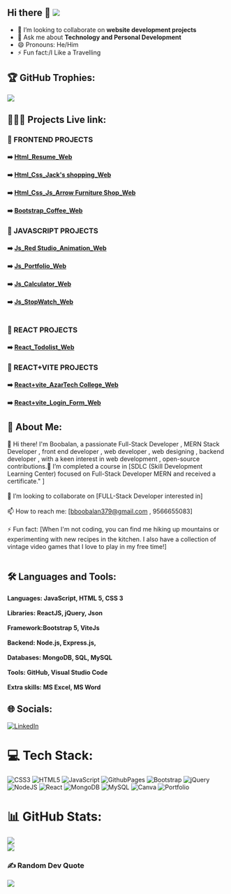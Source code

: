 ## Hi there 👋 [![](https://visitcount.itsvg.in/api?id=SBOOPALAN&icon=0&color=0)](https://visitcount.itsvg.in)

- 👯 I’m looking to collaborate on **website development projects**
- 💬 Ask me about **Technology and Personal Development**
- 😄 Pronouns: He/Him
- ⚡ Fun fact:/I Like a Travelling
## 🏆 GitHub Trophies:
![](https://github-profile-trophy.vercel.app/?username=SBOOPALAN&theme=monokai&no-frame=false&no-bg=false&margin-w=4)

<h2>👨🏼‍🎓 Projects Live link:</h2>

<h3>📘 FRONTEND PROJECTS</h3>

<h4>
➡️ <a href="https://sboopalan.github.io/HTML-RESUME/">Html_Resume_Web</a><br><br>
➡️ <a href="https://sboopalan.github.io/HTML-CSS-Shopping-WEB/">Html_Css_Jack's shopping_Web</a><br><br>
➡️ <a href="https://sboopalan.github.io/HTML-CSS-JS-Furniture-Web/">Html_Css_Js_Arrow Furniture Shop_Web</a><br><br>
➡️ <a href="https://sboopalan.github.io/Bootstrap-Coffee-Website/">Bootstrap_Coffee_Web</a>
</h4>

<h3>📘 JAVASCRIPT PROJECTS</h3>

<h4>
➡️ <a href="https://sboopalan.github.io/RedStudio-animation-Temp/">Js_Red Studio_Animation_Web</a><br><br>
➡️ <a href="https://sboopalan.github.io/JS_Portfolio_Website/">Js_Portfolio_Web</a><br><br>
➡️ <a href="https://sboopalan.github.io/JS_Calculator/">Js_Calculator_Web</a><br><br>
➡️ <a href="https://sboopalan.github.io/stopwatch_js/">Js_StopWatch_Web</a><br><br>
</h4>

<h3>📘 REACT PROJECTS</h3>

<h4>
➡️ <a href="https://sboopalan.github.io/todolist--App-using-react/">React_Todolist_Web</a>
</h4>

<h3>📘 REACT+VITE PROJECTS</h3>

<h4>
➡️ <a href="https://sboopalan.github.io/React-vite-college-web/">React+vite_AzarTech College_Web</a><br><br>
➡️ <a href="https://sboopalan.github.io/ReactVite_LoginForm/">React+vite_Login_Form_Web</a> 
</h4>

## 💫 About Me:

👋 Hi there! I'm Boobalan, a passionate  Full-Stack Developer , MERN Stack Developer , front end developer , web developer , web designing , backend developer , with a keen interest in web development , open-source contributions.🌱 I’m  completed a course in [SDLC (Skill Development Learning Center) focused on  Full-Stack Developer MERN and received a certificate." ]<br><br>👯 I’m looking to collaborate on [FULL-Stack Developer interested in]<br><br>📫 How to reach me: [bboobalan379@gmail.com , 9566655083]<br><br>⚡ Fun fact: [When I'm not coding, you can find me hiking up mountains or experimenting with new recipes in the kitchen. I also have a collection of vintage video games that I love to play in my free time!]<br><br><h2>🛠️ Languages and Tools:</h2><h4> Languages: JavaScript, HTML 5, CSS 3<br><br>Libraries: ReactJS, jQuery, Json<br><br>Framework:Bootstrap 5, ViteJs<br><br>Backend: Node.js, Express.js,<br><br>Databases: MongoDB, SQL, MySQL<br><br>Tools: GitHub, Visual Studio Code <br><br> Extra skills: MS Excel, MS Word</h4>

## 🌐 Socials:

[![LinkedIn](https://img.shields.io/badge/LinkedIn-%230077B5.svg?logo=linkedin&logoColor=white)](https://linkedin.com/in/https://www.linkedin.com/in/boobalan-boobalan-4417872b5/) 

# 💻 Tech Stack:

![CSS3](https://img.shields.io/badge/css3-%231572B6.svg?style=for-the-badge&logo=css3&logoColor=white) ![HTML5](https://img.shields.io/badge/html5-%23E34F26.svg?style=for-the-badge&logo=html5&logoColor=white) ![JavaScript](https://img.shields.io/badge/javascript-%23323330.svg?style=for-the-badge&logo=javascript&logoColor=%23F7DF1E) ![GithubPages](https://img.shields.io/badge/github%20pages-121013?style=for-the-badge&logo=github&logoColor=white) ![Bootstrap](https://img.shields.io/badge/bootstrap-%238511FA.svg?style=for-the-badge&logo=bootstrap&logoColor=white) ![jQuery](https://img.shields.io/badge/jquery-%230769AD.svg?style=for-the-badge&logo=jquery&logoColor=white) ![NodeJS](https://img.shields.io/badge/node.js-6DA55F?style=for-the-badge&logo=node.js&logoColor=white) ![React](https://img.shields.io/badge/react-%2320232a.svg?style=for-the-badge&logo=react&logoColor=%2361DAFB) ![MongoDB](https://img.shields.io/badge/MongoDB-%234ea94b.svg?style=for-the-badge&logo=mongodb&logoColor=white) ![MySQL](https://img.shields.io/badge/mysql-4479A1.svg?style=for-the-badge&logo=mysql&logoColor=white) ![Canva](https://img.shields.io/badge/Canva-%2300C4CC.svg?style=for-the-badge&logo=Canva&logoColor=white) ![Portfolio](https://img.shields.io/badge/Portfolio-%23000000.svg?style=for-the-badge&logo=firefox&logoColor=#FF7139)

# 📊 GitHub Stats:

![](https://github-readme-streak-stats.herokuapp.com/?user=SBOOPALAN&theme=swift&hide_border=false)<br/>
![](https://github-readme-stats.vercel.app/api/top-langs/?username=SBOOPALAN&theme=swift&hide_border=false&include_all_commits=true&count_private=false&layout=compact)

### ✍️ Random Dev Quote
![](https://quotes-github-readme.vercel.app/api?type=horizontal&theme=radical)
